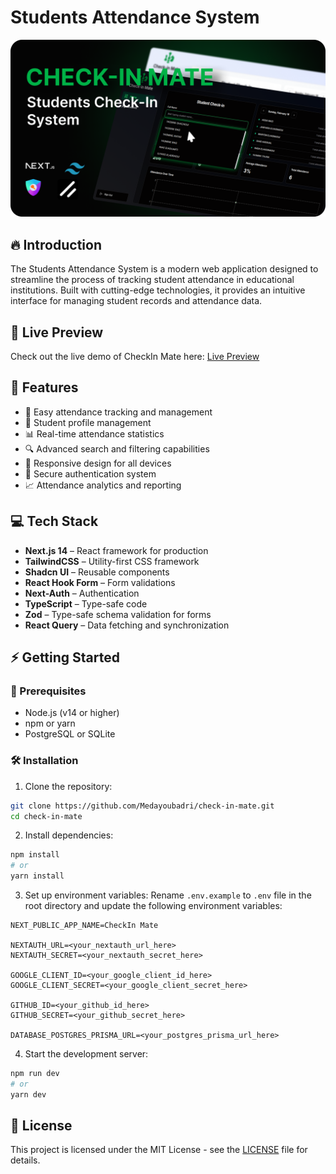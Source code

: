 # Students Attendance System

<p align="center">
  <img src="public/checkin-Mate-preview.png" alt="Checkin-Mate Preview" width="800"/>
</p>

## 🔥 Introduction

The Students Attendance System is a modern web application designed to streamline the process of tracking student attendance in educational institutions. Built with cutting-edge technologies, it provides an intuitive interface for managing student records and attendance data.

## 🔗 Live Preview

Check out the live demo of CheckIn Mate here: [Live Preview](https://check-in-mate.vercel.app/)

## 🌟 Features

- 📝 Easy attendance tracking and management
- 👥 Student profile management
- 📊 Real-time attendance statistics
- 🔍 Advanced search and filtering capabilities
- 📱 Responsive design for all devices
- 🔐 Secure authentication system
- 📈 Attendance analytics and reporting

## 💻 Tech Stack

- **Next.js 14** – React framework for production
- **TailwindCSS** – Utility-first CSS framework
- **Shadcn UI** – Reusable components
- **React Hook Form** – Form validations
- **Next-Auth** – Authentication
- **TypeScript** – Type-safe code
- **Zod** – Type-safe schema validation for forms
- **React Query** – Data fetching and synchronization

## ⚡ Getting Started

### 🧰 Prerequisites

- Node.js (v14 or higher)
- npm or yarn
- PostgreSQL or SQLite

### 🛠️ Installation

1. Clone the repository:

```bash
git clone https://github.com/Medayoubadri/check-in-mate.git
cd check-in-mate
```

2. Install dependencies:

```bash
npm install
# or
yarn install
```

3. Set up environment variables:
   Rename `.env.example` to `.env` file in the root directory and update the following environment variables:

```
NEXT_PUBLIC_APP_NAME=CheckIn Mate

NEXTAUTH_URL=<your_nextauth_url_here>
NEXTAUTH_SECRET=<your_nextauth_secret_here>

GOOGLE_CLIENT_ID=<your_google_client_id_here>
GOOGLE_CLIENT_SECRET=<your_google_client_secret_here>

GITHUB_ID=<your_github_id_here>
GITHUB_SECRET=<your_github_secret_here>

DATABASE_POSTGRES_PRISMA_URL=<your_postgres_prisma_url_here>
```

4. Start the development server:

```bash
npm run dev
# or
yarn dev
```

## 📜 License

This project is licensed under the MIT License - see the [LICENSE](LICENSE) file for details.
